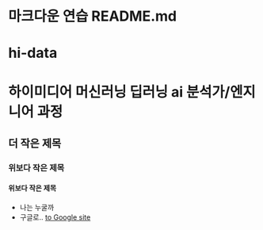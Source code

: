 # 마크다운 연습 README.md
# hi-data
# 하이미디어 머신러닝 딥러닝 ai 분석가/엔지니어 과정
## 더 작은 제목
### 위보다 작은 제목
#### 위보다 작은 제목
* 나는 누굴까
* 구글로..
[to Google site](https://google.com, "google link")
